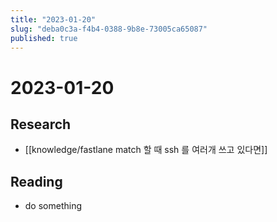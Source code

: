 ```yaml
---
title: "2023-01-20"
slug: "deba0c3a-f4b4-0388-9b8e-73005ca65087"
published: true
---
```


# 2023-01-20

## Research

- [[knowledge/fastlane match 할 때 ssh 를 여러개 쓰고 있다면]]

## Reading

- do something